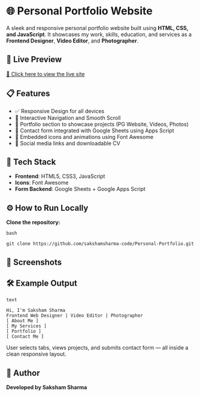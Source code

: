 # 🌐 Personal Portfolio Website

A sleek and responsive personal portfolio website built using **HTML, CSS, and JavaScript**. It showcases my work, skills, education, and services as a **Frontend Designer**, **Video Editor**, and **Photographer**.


## 🚀 Live Preview

[🔗 Click here to view the live site](https://sakshamsharma-code.github.io/Personal-Portfolio/](https://sakshamsharma-code.github.io/Personal-Portfolio/))


## 📋 Features

- ✅ Responsive Design for all devices
- 🎨 Interactive Navigation and Smooth Scroll
- 💼 Portfolio section to showcase projects (PG Website, Videos, Photos)
- 📩 Contact form integrated with Google Sheets using Apps Script
- 🎥 Embedded icons and animations using Font Awesome
- 📸 Social media links and downloadable CV

## 🧠 Tech Stack

- **Frontend**: HTML5, CSS3, JavaScript
- **Icons**: Font Awesome
- **Form Backend**: Google Sheets + Google Apps Script

## ⚙️ How to Run Locally

 **Clone the repository:**

```bash```

```git clone https://github.com/sakshamsharma-code/Personal-Portfolio.git```

## 📸 Screenshots


## 🛠 Example Output
```text```

```
Hi, I'm Saksham Sharma
Frontend Web Designer | Video Editor | Photographer
[ About Me ]
[ My Services ]
[ Portfolio ]
[ Contact Me ]
```
User selects tabs, views projects, and submits contact form — all inside a clean responsive layout.

## 📝 Author
**Developed by Saksham Sharma**
